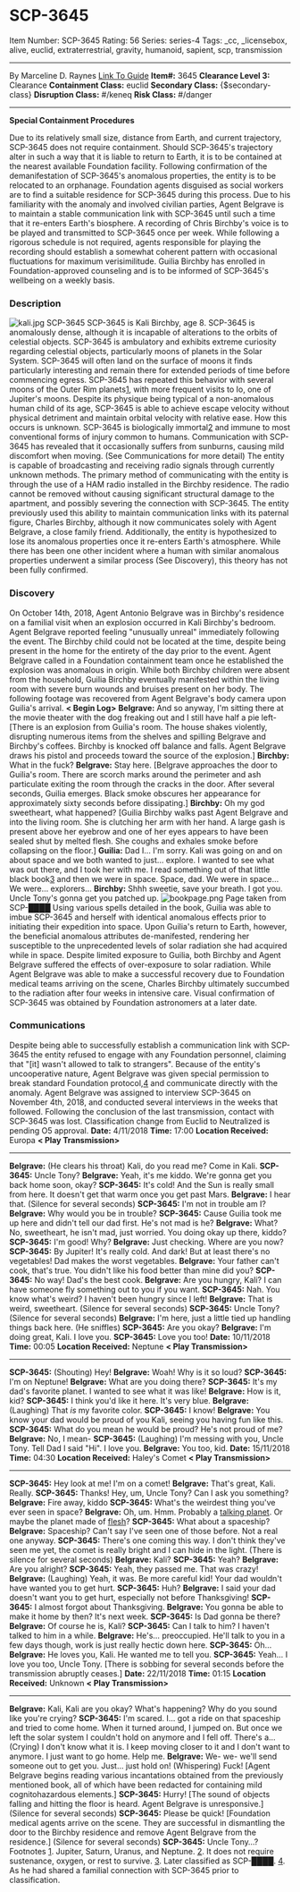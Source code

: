 # SCP-3645
Item Number: SCP-3645
Rating: 56
Series: series-4
Tags: _cc, _licensebox, alive, euclid, extraterrestrial, gravity, humanoid, sapient, scp, transmission

---

By Marceline D. Raynes
[Link To Guide](/anomaly-classification-system-guide)
**Item#:** 3645
**Clearance Level 3:** Clearance
**Containment Class:** euclid
**Secondary Class:** {$secondary-class}
**Disruption Class:** #/keneq
**Risk Class:** #/danger
* * *
**Special Containment Procedures**
  
Due to its relatively small size, distance from Earth, and current trajectory, SCP-3645 does not require containment. Should SCP-3645's trajectory alter in such a way that it is liable to return to Earth, it is to be contained at the nearest available Foundation facility. Following confirmation of the demanifestation of SCP-3645's anomalous properties, the entity is to be relocated to an orphanage. Foundation agents disguised as social workers are to find a suitable residence for SCP-3645 during this process. 
Due to his familiarity with the anomaly and involved civilian parties, Agent Belgrave is to maintain a stable communication link with SCP-3645 until such a time that it re-enters Earth's biosphere.
A recording of Chris Birchby's voice is to be played and transmitted to SCP-3645 once per week. While following a rigorous schedule is not required, agents responsible for playing the recording should establish a somewhat coherent pattern with occasional fluctuations for maximum verisimilitude.
Guilia Birchby has enrolled in Foundation-approved counseling and is to be informed of SCP-3645's wellbeing on a weekly basis.  

### Description
![kali.jpg](https://scp-wiki.wdfiles.com/local--files/scp-3645/kali.jpg)
SCP-3645
SCP-3645 is Kali Birchby, age 8. SCP-3645 is anomalously dense, although it is incapable of alterations to the orbits of celestial objects. SCP-3645 is ambulatory and exhibits extreme curiosity regarding celestial objects, particularly moons of planets in the Solar System. SCP-3645 will often land on the surface of moons it finds particularly interesting and remain there for extended periods of time before commencing egress. SCP-3645 has repeated this behavior with several moons of the Outer Rim planets[1](javascript:;), with more frequent visits to Io, one of Jupiter's moons.
Despite its physique being typical of a non-anomalous human child of its age, SCP-3645 is able to achieve escape velocity without physical detriment and maintain orbital velocity with relative ease. How this occurs is unknown.
SCP-3645 is biologically immortal[2](javascript:;) and immune to most conventional forms of injury common to humans. Communication with SCP-3645 has revealed that it occasionally suffers from sunburns, causing mild discomfort when moving. (See Communications for more detail)
The entity is capable of broadcasting and receiving radio signals through currently unknown methods. The primary method of communicating with the entity is through the use of a HAM radio installed in the Birchby residence. The radio cannot be removed without causing significant structural damage to the apartment, and possibly severing the connection with SCP-3645. The entity previously used this ability to maintain communication links with its paternal figure, Charles Birchby, although it now communicates solely with Agent Belgrave, a close family friend.
Additionally, the entity is hypothesized to lose its anomalous properties once it re-enters Earth's atmosphere. While there has been one other incident where a human with similar anomalous properties underwent a similar process (See Discovery), this theory has not been fully confirmed.
### Discovery
  
On October 14th, 2018, Agent Antonio Belgrave was in Birchby's residence on a familial visit when an explosion occurred in Kali Birchby's bedroom. Agent Belgrave reported feeling "unusually unreal" immediately following the event. The Birchby child could not be located at the time, despite being present in the home for the entirety of the day prior to the event. Agent Belgrave called in a Foundation containment team once he established the explosion was anomalous in origin. 
While both Birchby children were absent from the household, Guilia Birchby eventually manifested within the living room with severe burn wounds and bruises present on her body. The following footage was recovered from Agent Belgrave's body camera upon Guilia's arrival.
**< Begin Log>**
**Belgrave:** And so anyway, I'm sitting there at the movie theater with the dog freaking out and I still have half a pie left-
[There is an explosion from Guilia's room. The house shakes violently, disrupting numerous items from the shelves and spilling Belgrave and Birchby's coffees. Birchby is knocked off balance and falls. Agent Belgrave draws his pistol and proceeds toward the source of the explosion.]
**Birchby:** What in the fuck?
**Belgrave:** Stay here.
[Belgrave approaches the door to Guilia's room. There are scorch marks around the perimeter and ash particulate exiting the room through the cracks in the door. After several seconds, Guilia emerges. Black smoke obscures her appearance for approximately sixty seconds before dissipating.]
**Birchby:** Oh my god sweetheart, what happened?
[Guilia Birchby walks past Agent Belgrave and into the living room. She is clutching her arm with her hand. A large gash is present above her eyebrow and one of her eyes appears to have been sealed shut by melted flesh. She coughs and exhales smoke before collapsing on the floor.]
**Guilia:** Dad I… I'm sorry. Kali was going on and on about space and we both wanted to just… explore. I wanted to see what was out there, and I took her with me. I read something out of that little black book[3](javascript:;) and then we were in space. Space, dad. We were in space… We were… explorers…
**Birchby:** Shhh sweetie, save your breath. I got you. Uncle Tony's gonna get you patched up.
![bookpage.png](https://scp-wiki.wdfiles.com/local--files/scp-3645/bookpage.png)
Page taken from SCP-████
Using various spells detailed in the book, Guilia was able to imbue SCP-3645 and herself with identical anomalous effects prior to initiating their expedition into space. Upon Guilia's return to Earth, however, the beneficial anomalous attributes de-manifested, rendering her susceptible to the unprecedented levels of solar radiation she had acquired while in space. Despite limited exposure to Guilia, both Birchby and Agent Belgrave suffered the effects of over-exposure to solar radiation. While Agent Belgrave was able to make a successful recovery due to Foundation medical teams arriving on the scene, Charles Birchby ultimately succumbed to the radiation after four weeks in intensive care.
Visual confirmation of SCP-3645 was obtained by Foundation astronomers at a later date.
### Communications
  
Despite being able to successfully establish a communication link with SCP-3645 the entity refused to engage with any Foundation personnel, claiming that "[it] wasn't allowed to talk to strangers". Because of the entity's uncooperative nature, Agent Belgrave was given special permission to break standard Foundation protocol,[4](javascript:;) and communicate directly with the anomaly. Agent Belgrave was assigned to interview SCP-3645 on November 4th, 2018, and conducted several interviews in the weeks that followed. 
Following the conclusion of the last transmission, contact with SCP-3645 was lost. Classification change from Euclid to Neutralized is pending O5 approval.
**Date:** 4/11/2018
**Time:** 17:00
**Location Received:** Europa
**< Play Transmission>**
* * *
**Belgrave:** (He clears his throat) Kali, do you read me? Come in Kali.
**SCP-3645:** Uncle Tony?
**Belgrave:** Yeah, it's me kiddo. We're gonna get you back home soon, okay?
**SCP-3645:** It's cold! And the Sun is really small from here. It doesn't get that warm once you get past Mars.
**Belgrave:** I hear that.
(Silence for several seconds)
**SCP-3645:** I'm not in trouble am I?
**Belgrave:** Why would you be in trouble?
**SCP-3645:** Cause Guilia took me up here and didn't tell our dad first. He's not mad is he?
**Belgrave:** What? No, sweetheart, he isn't mad, just worried. You doing okay up there, kiddo?
**SCP-3645:** I'm good! Why?
**Belgrave:** Just checking. Where are you now?
**SCP-3645:** By Jupiter! It's really cold. And dark! But at least there's no vegetables! Dad makes the worst vegetables.
**Belgrave:** Your father can't cook, that's true. You didn't like his food better than mine did you?
**SCP-3645:** No way! Dad's the best cook.
**Belgrave:** Are you hungry, Kali? I can have someone fly something out to you if you want.
**SCP-3645:** Nah. You know what's weird? I haven't been hungry since I left!
**Belgrave:** That is weird, sweetheart.
(Silence for several seconds)
**SCP-3645:** Uncle Tony?
(Silence for several seconds)
**Belgrave:** I'm here, just a little tied up handling things back here. (He sniffles)
**SCP-3645:** Are you okay?
**Belgrave:** I'm doing great, Kali. I love you.
**SCP-3645:** Love you too!
**Date:** 10/11/2018
**Time:** 00:05
**Location Received:** Neptune
**< Play Transmission>**
* * *
**SCP-3645:** (Shouting) Hey!
**Belgrave:** Woah! Why is it so loud?
**SCP-3645:** I'm on Neptune!
**Belgrave:** What are you doing there?
**SCP-3645:** It's my dad's favorite planet. I wanted to see what it was like!
**Belgrave:** How is it, kid?
**SCP-3645:** I think you'd like it here. It's very blue.
**Belgrave:** (Laughing) That _is_ my favorite color.
**SCP-3645:** I know!
**Belgrave:** You know your dad would be proud of you Kali, seeing you having fun like this.
**SCP-3645:** What do you mean he would be proud? He's not proud of me?
**Belgrave:** No, I mean-
**SCP-3645:** (Laughing) I'm messing with you, Uncle Tony. Tell Dad I said "Hi". I love you.
**Belgrave:** You too, kid.
**Date:** 15/11/2018
**Time:** 04:30
**Location Received:** Haley's Comet
**< Play Transmission>**
* * *
**SCP-3645:** Hey look at me! I'm on a comet!
**Belgrave:** That's great, Kali. Really.
**SCP-3645:** Thanks! Hey, um, Uncle Tony? Can I ask you something?
**Belgrave:** Fire away, kiddo
**SCP-3645:** What's the weirdest thing you've ever seen in space?
**Belgrave:** Oh, um. Hmm. Probably a [talking planet](http://scp-wiki.wikidot.com/scp-5979). Or maybe the planet made of [flesh](http://scp-wiki.wikidot.com/scp-4524)?
**SCP-3645:** What about a spaceship?
**Belgrave:** Spaceship? Can't say I've seen one of those before. Not a real one anyway.
**SCP-3645:** There's one coming this way. I don't think they've seen me yet, the comet is really bright and I can hide in the light.
(There is silence for several seconds)
**Belgrave:** Kali?
**SCP-3645:** Yeah?
**Belgrave:** Are you alright?
**SCP-3645:** Yeah, they passed me. That was crazy!
**Belgrave:** (Laughing) Yeah, it was. Be more careful kid! Your dad wouldn't have wanted you to get hurt.
**SCP-3645:** Huh?
**Belgrave:** I said your dad doesn't want you to get hurt, especially not before Thanksgiving!
**SCP-3645:** I almost forgot about Thanksgiving.
**Belgrave:** You gonna be able to make it home by then? It's next week.
**SCP-3645:** Is Dad gonna be there?
**Belgrave:** Of course he is, Kali?
**SCP-3645:** Can I talk to him? I haven't talked to him in a while.
**Belgrave:** He's… preoccupied. He'll talk to you in a few days though, work is just really hectic down here.
**SCP-3645:** Oh…
**Belgrave:** He loves you, Kali. He wanted me to tell you.
**SCP-3645:** Yeah… I love you too, Uncle Tony.
[There is sobbing for several seconds before the transmission abruptly ceases.]
**Date:** 22/11/2018
**Time:** 01:15
**Location Received:** Unknown
**< Play Transmission>**
* * *
**Belgrave:** Kali, Kali are you okay? What's happening? Why do you sound like you're crying?
**SCP-3645:** I'm scared. I… got a ride on that spaceship and tried to come home. When it turned around, I jumped on. But once we left the solar system I couldn't hold on anymore and I fell off. There's a… (Crying) I don't know what it is. I keep moving closer to it and I don't want to anymore. I just want to go home. Help me.
**Belgrave:** We- we- we'll send someone out to get you. Just… just hold on! (Whispering) Fuck!
[Agent Belgrave begins reading various incantations obtained from the previously mentioned book, all of which have been redacted for containing mild cognitohazardous elements.]
**SCP-3645:** Hurry!
[The sound of objects falling and hitting the floor is heard. Agent Belgrave is unresponsive.]
(Silence for several seconds)
**SCP-3645:** Please be quick!
[Foundation medical agents arrive on the scene. They are successful in dismantling the door to the Birchby residence and remove Agent Belgrave from the residence.]
(Silence for several seconds)
**SCP-3645:** Uncle Tony…?
Footnotes
[1](javascript:;). Jupiter, Saturn, Uranus, and Neptune.
[2](javascript:;). It does not require sustenance, oxygen, or rest to survive.
[3](javascript:;). Later classified as SCP-████.
[4](javascript:;). As he had shared a familial connection with SCP-3645 prior to classification.